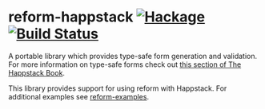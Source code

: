 reform-happstack [![Hackage](https://img.shields.io/hackage/v/reform-happstack.svg)](https://hackage.haskell.org/package/reform-happstack) [![Build Status](https://api.travis-ci.org/Happstack/reform-happstack.svg?branch=master)](https://travis-ci.org/Happstack/reform-happstack)
=========

A portable library which provides type-safe form generation and validation. For more information on type-safe forms check out [this section of The Happstack Book](http://www.happstack.com/docs/crashcourse/index.html#type-safe-form-processing-using-reform).

This library provides support for using reform with Happstack. For additional examples see [reform-examples](https://github.com/Happstack/reform-examples).




